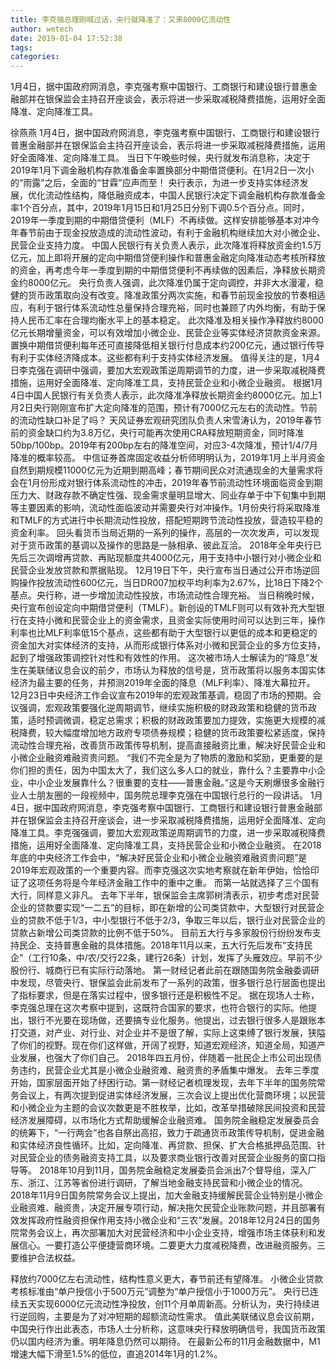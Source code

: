 ```yaml
---
title: 李克强总理刚喊过话，央行就降准了：又来8000亿流动性
author: wetech
date: 2019-01-04 17:52:38
tags: 
categories: 
---
```

1月4日，据中国政府网消息，李克强考察中国银行、工商银行和建设银行普惠金融部并在银保监会主持召开座谈会，表示将进一步采取减税降费措施，运用好全面降准、定向降准工具。
<!-- more -->
徐燕燕
1月4日，据中国政府网消息，李克强考察中国银行、工商银行和建设银行普惠金融部并在银保监会主持召开座谈会，表示将进一步采取减税降费措施，运用好全面降准、定向降准工具。
当日下午晚些时候，央行就发布消息称，决定于2019年1月下调金融机构存款准备金率置换部分中期借贷便利。在1月2日一次小的“雨露”之后，全面的“甘霖”应声而至！
央行表示，为进一步支持实体经济发展，优化流动性结构，降低融资成本，中国人民银行决定下调金融机构存款准备金率1个百分点，其中，2019年1月15日和1月25日分别下调0.5个百分点。同时，2019年一季度到期的中期借贷便利（MLF）不再续做。这样安排能够基本对冲今年春节前由于现金投放造成的流动性波动，有利于金融机构继续加大对小微企业、民营企业支持力度。
中国人民银行有关负责人表示，此次降准将释放资金约1.5万亿元，加上即将开展的定向中期借贷便利操作和普惠金融定向降准动态考核所释放的资金，再考虑今年一季度到期的中期借贷便利不再续做的因素后，净释放长期资金约8000亿元。
央行负责人强调，此次降准仍属于定向调控，并非大水漫灌，稳健的货币政策取向没有改变。降准政策分两次实施，和春节前现金投放的节奏相适应，有利于银行体系流动性总量保持合理充裕，同时也兼顾了内外均衡，有助于保持人民币汇率在合理均衡水平上的基本稳定。
此次降准及相关操作净释放约8000亿元长期增量资金，可以有效增加小微企业、民营企业等实体经济贷款资金来源。置换中期借贷便利每年还可直接降低相关银行付息成本约200亿元，通过银行传导有利于实体经济降成本。这些都有利于支持实体经济发展。
值得关注的是，1月4日李克强在调研中强调，要加大宏观政策逆周期调节的力度，进一步采取减税降费措施，运用好全面降准、定向降准工具，支持民营企业和小微企业融资。
根据1月4日中国人民银行有关负责人表示，此次降准净释放长期资金约8000亿元。加上1月2日央行刚刚宣布扩大定向降准的范围，预计有7000亿元左右的流动性。节前的流动性缺口补足了吗？
天风证券宏观研究团队负责人宋雪涛认为，2019年春节前的资金缺口约为3.8万亿，央行可能再次使用CRA释放短期资金，同时降准50bp/100bp。2019年有200bp左右的降准空间，对应3-4次降准，预计1/4/7月降准的概率较高。
中信证券首席固定收益分析师明明认为，2019年1月上半月资金自然到期规模11000亿元为近期到期高峰；春节期间民众对流通现金的大量需求将会在1月份形成对银行体系流动性的冲击，2019年春节前流动性环境面临资金到期压力大、财政存款不确定性强、现金需求量明显增大、同业存单于中下旬集中到期等主要因素的影响，流动性面临波动并需要央行对冲操作。1月份央行将采取降准和TMLF的方式进行中长期流动性投放，搭配短期跨节流动性投放，营造较平稳的资金利率。
回头看货币当局近期的一系列的操作，高层的一次次发声，可以发现对于货币政策的基调以及操作的思路是一脉相承、彼此互洽。
2018年全年央行已先后三次调增再贷款、再贴现额度共4000亿元，用于支持中小银行对小微企业和民营企业发放贷款和票据贴现。
12月19日下午，央行宣布当日通过公开市场逆回购操作投放流动性600亿元，当日DR007加权平均利率为2.67%，比18日下降2个基点。央行称，进一步增加流动性投放，市场流动性合理充裕。
当日稍晚时候，央行宣布创设定向中期借贷便利（TMLF）。新创设的TMLF则可以有效补充大型银行在支持小微和民营企业上的资金需求，且资金实际使用时间可以达到三年，操作利率也比MLF利率低15个基点，这些都有助于大型银行以更低的成本和更稳定的资金加大对实体经济的支持，从而形成银行体系对小微和民营企业的多方位支持，起到了增强政策调控针对性和有效性的作用。
这次被市场人士解读为的“降息”发生在美联储议息会议的前夕，市场认为释放的信号是，货币政策将以服务本国实体经济为最主要的任务，并预测2019年全面的降息（MLF利率）、降准大幕拉开。
12月23日中央经济工作会议宣布2019年的宏观政策基调，稳固了市场的预期。会议强调，宏观政策要强化逆周期调节，继续实施积极的财政政策和稳健的货币政策，适时预调微调，稳定总需求；积极的财政政策要加力提效，实施更大规模的减税降费，较大幅度增加地方政府专项债券规模；稳健的货币政策要松紧适度，保持流动性合理充裕，改善货币政策传导机制，提高直接融资比重，解决好民营企业和小微企业融资难融资贵问题。
“我们不完全是为了物质的激励和奖励，更重要的是你们担的责任，因为中国太大了，我们这么多人口的就业，靠什么？主要靠中小企业，中小企业发展靠什么？很重要的支柱——普惠金融。”这是今天刷爆很多金融行业人士朋友圈的一段视频中，国务院总理李克强在中国银行总行的一段讲话。
1月4日，据中国政府网消息，李克强考察中国银行、工商银行和建设银行普惠金融部并在银保监会主持召开座谈会，进一步采取减税降费措施，运用好全面降准、定向降准工具。李克强强调，要加大宏观政策逆周期调节的力度，进一步采取减税降费措施，运用好全面降准、定向降准工具，支持民营企业和小微企业融资。
在2018年底的中央经济工作会中，“解决好民营企业和小微企业融资难融资贵问题”是2019年宏观政策的一个重要内容。而李克强这次实地考察就在新年伊始，恰恰印证了这项任务将是今年经济金融工作中的重中之重。
而第一站就选择了三个国有大行，同样意义非凡。
去年下半年，银保监会主席郭树清表示，初步考虑对民营企业的贷款要实现“一二五”的目标，即在新增的公司类贷款中，大型银行对民营企业的贷款不低于1/3，中小型银行不低于2/3，争取三年以后，银行业对民营企业的贷款占新增公司类贷款的比例不低于50%。
目前五大行与多家股份行纷纷发布支持民企、支持普惠金融的具体措施。2018年11月以来，五大行先后发布“支持民企”（工行10条，中/农/交行22条，建行26条）计划，发挥了头雁效应。早前不少股份行、城商行已有实际行动落地。
第一财经记者此前在跟随国务院金融委调研中发现，尽管央行、银保监会此前发布了一系列的政策，很多银行总行层面也提出了指标要求，但是在落实过程中，很多银行还是积极性不足。
据在现场人士称，李克强总理在这次考察中提到，这既符合国家的要求，也符合银行的实际。他提出，银行不光要在现场做，还要搞专业化服务。他提出，过去银行很多人是跟账本打交道，对产业、对行业、对企业并不是很了解，实际上这束缚了银行发展，狭隘了你们的视野。现在你们这样做，开阔了视野，知道宏观经济，知道全局，知道产业发展，也强大了你们自己。
2018年四五月份，伴随着一批民企上市公司出现债务违约，民营企业尤其是小微企业融资难、融资贵的矛盾集中爆发。
去年三季度开始，国家层面开始了纾困行动。第一财经记者梳理发现，去年下半年的国务院常务会议上，有两次提到促进实体经济发展，三次会议上提出优化营商环境；以民营和小微企业为主题的会议次数更是不胜枚举，比如，改革举措破除民间投资和民营经济发展障碍，以市场化方式帮助缓解企业融资难。
国务院金融稳定发展委员会的统筹下，“一行两会”也各自祭出高招，致力于疏通货币政策传导机制，促进金融和实体经济良性循环。比如，定向降准、再贷款、担保、扩大合格抵押品范围、针对民营企业的债务融资支持工具，以及要求商业银行改善对民营企业服务的窗口指导等。
2018年10月到11月，国务院金融稳定发展委员会派出7个督导组，深入广东、浙江、江苏等省份进行调研，了解当地金融支持民营和小微企业的情况。2018年11月9日国务院常务会议上提出，加大金融支持缓解民营企业特别是小微企业融资难、融资贵，决定开展专项行动，解决拖欠民营企业账款问题，并且部署有效发挥政府性融资担保作用支持小微企业和“三农”发展。2018年12月24日的国务院常务会议上，再次部署加大对民营经济和中小企业支持，增强市场主体获利和发展信心。一要打造公平便捷营商环境。二要更大力度减税降费，改进融资服务。三要维护合法权益。
 
 
释放约7000亿左右流动性，结构性意义更大，春节前还有望降准。
小微企业贷款考核标准由“单户授信小于500万元”调整为“单户授信小于1000万元”。
央行已连续五天实现6000亿元流动性净投放，创11个月单周新高。分析认为，央行持续进行逆回购，主要是为了对冲短期的超额流动性需求。
值此美联储议息会议前期，中国央行作出此表态，市场人士分析称，这意味央行释放明确信号，我国货币政策仍以国内经济为重。明年降息仍然可以期待。
在最新公布的11月金融数据中，M1增速大幅下滑至1.5%的低位，直追2014年1月的1.2%。
